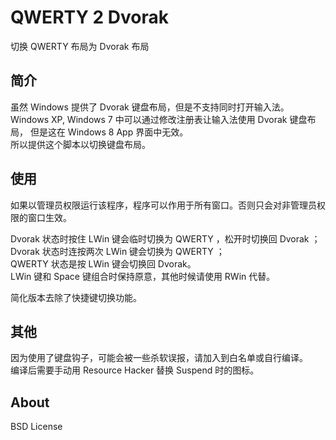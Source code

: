 # QWERTY 2 Dvorak #

切换 QWERTY 布局为 Dvorak 布局

## 简介 ##

虽然 Windows 提供了 Dvorak 键盘布局，但是不支持同时打开输入法。<br />
Windows XP, Windows 7 中可以通过修改注册表让输入法使用 Dvorak 键盘布局，
但是这在 Windows 8 App 界面中无效。<br />
所以提供这个脚本以切换键盘布局。

## 使用 ##

如果以管理员权限运行该程序，程序可以作用于所有窗口。否则只会对非管理员权限的窗口生效。

Dvorak 状态时按住 LWin 键会临时切换为 QWERTY ，松开时切换回 Dvorak ；<br />
Dvorak 状态时连按两次 LWin 键会切换为 QWERTY ；<br />
QWERTY 状态是按 LWin 键会切换回 Dvorak。<br />
LWin 键和 Space 键组合时保持原意，其他时候请使用 RWin 代替。

简化版本去除了快捷键切换功能。

## 其他 ##

因为使用了键盘钩子，可能会被一些杀软误报，请加入到白名单或自行编译。<br />
编译后需要手动用 Resource Hacker 替换 Suspend 时的图标。

## About ##

BSD License
